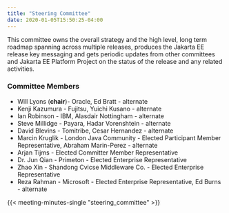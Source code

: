 ```yaml
---
title: "Steering Committee"
date: 2020-01-05T15:50:25-04:00
---
```


This committee owns the overall strategy and the high level, long term roadmap spanning across multiple releases, produces the Jakarta EE release key messaging and gets periodic updates from other committees and Jakarta EE Platform Project on the status of the release and any related activities.

<!--more-->

### Committee Members

* Will Lyons (**chair**)- Oracle, Ed Bratt - alternate
* Kenji Kazumura - Fujitsu, Yuichi Kusano - alternate
* Ian Robinson - IBM, Alasdair Nottingham - alternate
* Steve Millidge - Payara, Hadar Vorenshtein - alternate
* David Blevins - Tomitribe, Cesar Hernandez - alternate
* Marcin Kruglik - London Java Community - Elected Participant Member Representative, Abraham Marin-Perez - alternate
* Arjan Tijms - Elected Committer Member Representative
* Dr. Jun Qian - Primeton - Elected Enterprise Representative
* Zhao Xin - Shandong Cvicse Middleware Co. - Elected Enterprise Representative
* Reza Rahman - Microsoft - Elected Enterprise Representative, Ed Burns - alternate

{{< meeting-minutes-single "steering_committee" >}}